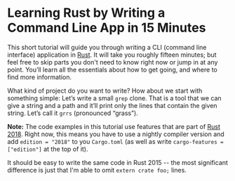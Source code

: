 # Learning Rust by Writing a Command Line App in 15 Minutes

This short tutorial will guide you through writing
a CLI (command line interface) application
in [Rust].
It will take you roughly fifteen minutes;
but feel free to skip parts you don't need to know right now
or jump in at any point.
You’ll learn all the essentials about how to get going,
and where to find more information.

What kind of project do you want to write?
How about we start with something simple:
Let’s write a small `grep` clone.
That is a tool that we can give a string and a path
and it’ll print only the lines that contain the given string.
Let’s call it `grrs` (pronounced “grass”).

<aside class="note">

**Note:**
The code examples in this tutorial use features that are part of [Rust 2018].
Right now, this means you have to use a nightly compiler version
and add `edition = "2018"` to you `Cargo.toml`
(as well as write `cargo-features = ["edition"]` at the top of it).

It should be easy to write the same code in Rust 2015
-- the most significant difference is just that
I'm able to omit `extern crate foo;` lines.

</aside>

[Rust]: https://rust-lang.org/
[Rust 2018]: https://blog.rust-lang.org/2018/07/27/what-is-rust-2018.html
